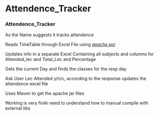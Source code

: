 # Attendence_Tracker
<h3>Attendence_Tracker</h3>

<p>As the Name suggests it tracks attendence</p>
<p>Reads TimeTable through Excel File using <a href="https://poi.apache.org/"><cite>apache poi</cite></a></p>

<p>Updates info in a separate Excel Containing all subjects and columns for Attended_lec and Total_Lec and Percentage</p>
<p>Gets the current Day and finds the classes for the resp day</p>
<p>Ask User Lec Attended y/n/c, according to the response updates the attendence excel file</p>

<p>Uses Maven to get the apache jar files</p>
<p>Working is very finiki need to understand how to manual compile with external libs</p>
